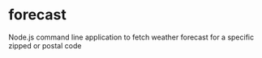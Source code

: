 # forecast
Node.js command line application to fetch weather forecast for a specific zipped or postal code
